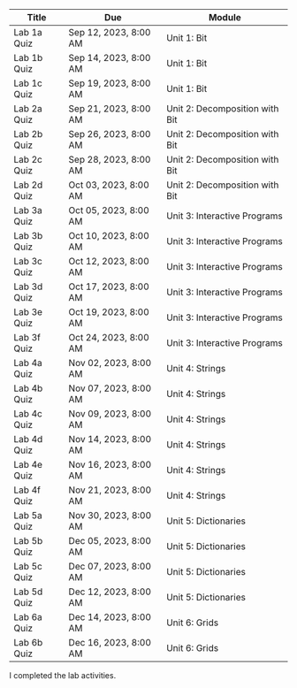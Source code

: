 <quiz>
<placeholder-values>

| Title       | Due                   | Module                         |
|-------------|-----------------------|--------------------------------|
| Lab 1a Quiz | Sep 12, 2023, 8:00 AM | Unit 1: Bit                    |
| Lab 1b Quiz | Sep 14, 2023, 8:00 AM | Unit 1: Bit                    |
| Lab 1c Quiz | Sep 19, 2023, 8:00 AM | Unit 1: Bit                    |
| Lab 2a Quiz | Sep 21, 2023, 8:00 AM | Unit 2: Decomposition with Bit |
| Lab 2b Quiz | Sep 26, 2023, 8:00 AM | Unit 2: Decomposition with Bit |
| Lab 2c Quiz | Sep 28, 2023, 8:00 AM | Unit 2: Decomposition with Bit |
| Lab 2d Quiz | Oct 03, 2023, 8:00 AM | Unit 2: Decomposition with Bit |
| Lab 3a Quiz | Oct 05, 2023, 8:00 AM | Unit 3: Interactive Programs   |
| Lab 3b Quiz | Oct 10, 2023, 8:00 AM | Unit 3: Interactive Programs   |
| Lab 3c Quiz | Oct 12, 2023, 8:00 AM | Unit 3: Interactive Programs   |
| Lab 3d Quiz | Oct 17, 2023, 8:00 AM | Unit 3: Interactive Programs   |
| Lab 3e Quiz | Oct 19, 2023, 8:00 AM | Unit 3: Interactive Programs   |
| Lab 3f Quiz | Oct 24, 2023, 8:00 AM | Unit 3: Interactive Programs   |
| Lab 4a Quiz | Nov 02, 2023, 8:00 AM | Unit 4: Strings                |
| Lab 4b Quiz | Nov 07, 2023, 8:00 AM | Unit 4: Strings                |
| Lab 4c Quiz | Nov 09, 2023, 8:00 AM | Unit 4: Strings                |
| Lab 4d Quiz | Nov 14, 2023, 8:00 AM | Unit 4: Strings                |
| Lab 4e Quiz | Nov 16, 2023, 8:00 AM | Unit 4: Strings                |
| Lab 4f Quiz | Nov 21, 2023, 8:00 AM | Unit 4: Strings                |
| Lab 5a Quiz | Nov 30, 2023, 8:00 AM | Unit 5: Dictionaries           |
| Lab 5b Quiz | Dec 05, 2023, 8:00 AM | Unit 5: Dictionaries           |
| Lab 5c Quiz | Dec 07, 2023, 8:00 AM | Unit 5: Dictionaries           |
| Lab 5d Quiz | Dec 12, 2023, 8:00 AM | Unit 5: Dictionaries           |
| Lab 6a Quiz | Dec 14, 2023, 8:00 AM | Unit 6: Grids                  |
| Lab 6b Quiz | Dec 16, 2023, 8:00 AM | Unit 6: Grids                  |

</placeholder-values>

<settings title="{Title}" due_at="{Due}" available_from="Sep 5, 2023, 12:00 AM" available_to="Dec 18, 2023, 11:59 PM" points_possible="10" assignment_group="Labs" shuffle_answers="False" allowed_attempts="-1">
</settings>

<module name="{Module}" index="{Module Index}"></module>

<question type="true-false" points="10">
<correct>
I completed the lab activities.
</correct>
</question>

</quiz>